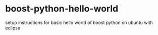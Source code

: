 # boost-python-hello-world
setup instructions for basic hello world of boost python on ubuntu with eclipse
